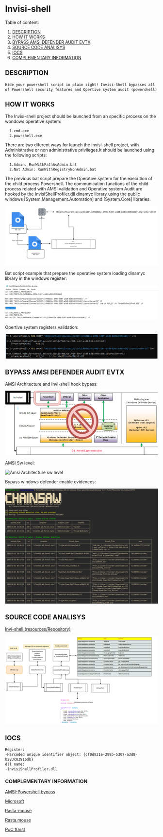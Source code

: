 # Invisi-shell

Table of content:

  1. [DESCRIPTION](#description)
  2. [HOW IT WORKS](#how-it-works)
  3. [BYPASS AMSI DEFENDER AUDIT EVTX](#bypass-amsi-defender-audit-evtx)
  4. [SOURCE CODE ANALISYS](#source-code-analisys)
  5. [IOCS](#iocs)
  6. [COMPLEMENTARY INFORMATION](#complementary-information)

## DESCRIPTION

```
Hide your powershell script in plain sight! Invisi-Shell bypasses all of Powershell security features and Opertive system audit (powershell)
```

## HOW IT WORKS

The Invisi-shell project should be launched from an specific process on the wondows operative system:
```
  1.cmd.exe
  2.powrshell.exe
```
There are two diferent ways for launch the Invisi-shell project, with Administrative or non administrative privileges.It should be launched using the following scripts:
```
  1.Admin: RunWithPathAsAdmin.bat
  2.Not Admin: RunWithRegistryNonAdmin.bat
 ```
The previous bat script prepare the Operative system for the execution of the child process Powershell. 
The communication functions of the child process related with AMSI validation and Operative system Audit are hooked by the InvisiShellProfiler.dll dinamyc library using the public windows  [System.Management.Automation] and [System.Core] libraries.

![How Invishell Works](resources/Invisshell_how_it_works.png)

Bat script example that prepare the operative system loading dinamyc library in the windows register:

![Invishell script](resources/invishell.png)

Opertive system registers validation:

![Invishell registers](resources/Invishell_reg.png)


## BYPASS AMSI DEFENDER AUDIT EVTX

AMSI Architecture and Invi-shell hook bypass:

![Amsi bypass](resources/invi-shell_bypass.png)

AMSI Sw level:

![Amsi Architecture sw level](https://1.bp.blogspot.com/-AdO9FunaUBY/Wt2YS4wpIQI/AAAAAAAAJc8/yqSgf4L2PbMpHxgXePMYsqS3UXhL1dZ2wCLcBGAs/s1600/amsi4.png)

Bypass windows defender enable evidences:

![Invishell script](resources/evtx_defender.png)

## SOURCE CODE ANALISYS

[Invi-shell (resources/Repository)](https://github.com/OmerYa/Invisi-Shell)

![Source Code Analisys](resources/Source_code_analisys.png)

## IOCS

```
Register: 
-Harcoded unique identifier object: {cf0d821e-299b-5307-a3d8-b283c03916db}
dll name: 
-InvisiShellProfiler.dll
```

### COMPLEMENTARY INFORMATION

[AMSI-Powershell bypass](https://www.mdsec.co.uk/2018/06/exploring-powershell-amsi-and-logging-evasion/)

[Microsoft ](https://learn.microsoft.com/es-es/windows/win32/amsi/how-amsi-helps)

[Rasta-mouse](https://github.com/rasta-mouse/AmsiScanBufferBypass)

[Rasta.mouse](https://rastamouse.me/memory-patching-amsi-bypass/)

[PoC f0ns1](https://github.com/f0ns1/antivirus_bypass_powershell)
